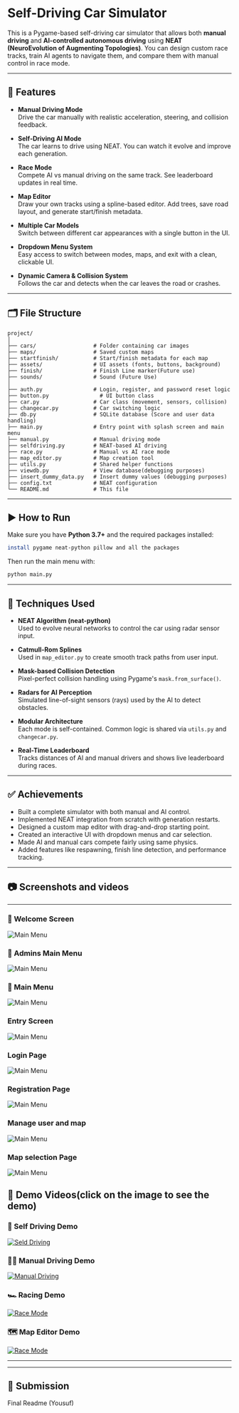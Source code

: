 # Self-Driving Car Simulator

This is a Pygame-based self-driving car simulator that allows both **manual driving** and **AI-controlled autonomous driving** using **NEAT (NeuroEvolution of Augmenting Topologies)**. You can design custom race tracks, train AI agents to navigate them, and compare them with manual control in race mode.

---

## 🚗 Features

- **Manual Driving Mode**  
  Drive the car manually with realistic acceleration, steering, and collision feedback.

- **Self-Driving AI Mode**  
  The car learns to drive using NEAT. You can watch it evolve and improve each generation.

- **Race Mode**  
  Compete AI vs manual driving on the same track. See leaderboard updates in real time.

- **Map Editor**  
  Draw your own tracks using a spline-based editor. Add trees, save road layout, and generate start/finish metadata.

- **Multiple Car Models**  
  Switch between different car appearances with a single button in the UI.

- **Dropdown Menu System**  
  Easy access to switch between modes, maps, and exit with a clean, clickable UI.

- **Dynamic Camera & Collision System**  
  Follows the car and detects when the car leaves the road or crashes.

---

## 🗂️ File Structure

```
project/
│
├── cars/                  # Folder containing car images
├── maps/                  # Saved custom maps
├── startfinish/           # Start/finish metadata for each map
├── assets/                # UI assets (fonts, buttons, background)
├── finish/                # Finish Line marker(Future use)
├── sounds/                # Sound (Future Use)
│
├── auth.py                # Login, register, and password reset logic
├── button.py                # UI button class
├── car.py                 # Car class (movement, sensors, collision)
├── changecar.py           # Car switching logic
├── db.py                  # SQLite database (Score and user data handling)
├── main.py                # Entry point with splash screen and main menu
├── manual.py              # Manual driving mode
├── selfdriving.py         # NEAT-based AI driving
├── race.py                # Manual vs AI race mode
├── map_editor.py          # Map creation tool
├── utils.py               # Shared helper functions
├── viewdb.py              # View database(debugging purposes)
├── insert_dummy_data.py   # Insert dummy values (debugging purposes)
├── config.txt             # NEAT configuration
└── README.md              # This file
```

---

## ▶️ How to Run

Make sure you have **Python 3.7+** and the required packages installed:

```bash
install pygame neat-python pillow and all the packages
```

Then run the main menu with:

```bash
python main.py
```

---

## 🧠 Techniques Used

- **NEAT Algorithm (neat-python)**  
  Used to evolve neural networks to control the car using radar sensor input.

- **Catmull-Rom Splines**  
  Used in `map_editor.py` to create smooth track paths from user input.

- **Mask-based Collision Detection**  
  Pixel-perfect collision handling using Pygame's `mask.from_surface()`.

- **Radars for AI Perception**  
  Simulated line-of-sight sensors (rays) used by the AI to detect obstacles.

- **Modular Architecture**  
  Each mode is self-contained. Common logic is shared via `utils.py` and `changecar.py`.

- **Real-Time Leaderboard**  
  Tracks distances of AI and manual drivers and shows live leaderboard during races.

---

## ✅ Achievements

- Built a complete simulator with both manual and AI control.
- Implemented NEAT integration from scratch with generation restarts.
- Designed a custom map editor with drag-and-drop starting point.
- Created an interactive UI with dropdown menus and car selection.
- Made AI and manual cars compete fairly using same physics.
- Added features like respawning, finish line detection, and performance tracking.

---

## 📷 Screenshots and videos

--- 
### 🏁 Welcome Screen
![Main Menu](assets/screenshots/welcome.png)
### 🏁 Admins Main Menu
![Main Menu](assets/screenshots/Admin.png)
### 🏁 Main Menu
![Main Menu](assets/screenshots/main.png)
### Entry Screen
![Main Menu](assets/screenshots/log.png)
### Login Page
![Main Menu](assets/screenshots/login.png)
### Registration Page
![Main Menu](assets/screenshots/registration.png)
### Manage user and map
![Main Menu](assets/screenshots/manage.png)
### Map selection Page
![Main Menu](assets/screenshots/selection.png)

## 🎥 Demo Videos(click on the image to see the demo)

### 🤖 Self Driving Demo
[![Seld Driving](assets/screenshots/self.png)](https://drive.google.com/file/d/1Xs5XI4Ds3l3FEuLCvunTwTFqoN8lFIyZ/view?usp=drive_link)

### 👨‍✈️ Manual Driving Demo
[![Manual Driving](assets/screenshots/manual.png)](https://drive.google.com/file/d/1sBbAQ-SBAfGIIXGjvIFKJnYVjE0z5geH/view?usp=drive_link)

### 🏎️ Racing Demo
[![Race Mode](assets/screenshots/race.png)](https://drive.google.com/file/d/1v3GLmLqrFK4Nsw5xw6MlwSLzKzEl15Vg/view?usp=drive_link)

###  🗺️  Map Editor Demo
[![Race Mode](assets/screenshots/map.png)](https://drive.google.com/file/d/1DeR_rScMX8qUTD53CG-qhX1VX3nPQqWP/view?usp=drive_link)

--- 

---

## 📩 Submission

Final Readme (Yousuf)